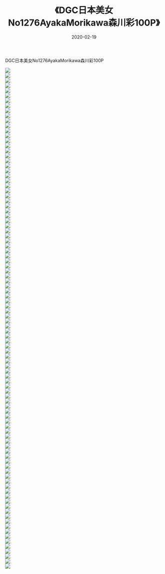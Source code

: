 ﻿---
layout: post
title:  《DGC日本美女No1276AyakaMorikawa森川彩100P》
date:   2020-02-19
img: http://img.660000.xyz/Sharelink/性感/2020/DGC日本美女No1276AyakaMorikawa森川彩100P/000.jpg
categories: [美女, 清纯, 唯美]
---

DGC日本美女No1276AyakaMorikawa森川彩100P

  ![](http://img.660000.xyz/Sharelink/性感/2020/DGC日本美女No1276AyakaMorikawa森川彩100P/001.jpg) <br> ![](http://img.660000.xyz/Sharelink/性感/2020/DGC日本美女No1276AyakaMorikawa森川彩100P/002.jpg) <br> ![](http://img.660000.xyz/Sharelink/性感/2020/DGC日本美女No1276AyakaMorikawa森川彩100P/003.jpg) <br> ![](http://img.660000.xyz/Sharelink/性感/2020/DGC日本美女No1276AyakaMorikawa森川彩100P/004.jpg) <br> ![](http://img.660000.xyz/Sharelink/性感/2020/DGC日本美女No1276AyakaMorikawa森川彩100P/005.jpg) <br> ![](http://img.660000.xyz/Sharelink/性感/2020/DGC日本美女No1276AyakaMorikawa森川彩100P/006.jpg) <br> ![](http://img.660000.xyz/Sharelink/性感/2020/DGC日本美女No1276AyakaMorikawa森川彩100P/007.jpg) <br> ![](http://img.660000.xyz/Sharelink/性感/2020/DGC日本美女No1276AyakaMorikawa森川彩100P/008.jpg) <br> ![](http://img.660000.xyz/Sharelink/性感/2020/DGC日本美女No1276AyakaMorikawa森川彩100P/009.jpg) <br> ![](http://img.660000.xyz/Sharelink/性感/2020/DGC日本美女No1276AyakaMorikawa森川彩100P/010.jpg) <br> ![](http://img.660000.xyz/Sharelink/性感/2020/DGC日本美女No1276AyakaMorikawa森川彩100P/011.jpg) <br> ![](http://img.660000.xyz/Sharelink/性感/2020/DGC日本美女No1276AyakaMorikawa森川彩100P/012.jpg) <br> ![](http://img.660000.xyz/Sharelink/性感/2020/DGC日本美女No1276AyakaMorikawa森川彩100P/013.jpg) <br> ![](http://img.660000.xyz/Sharelink/性感/2020/DGC日本美女No1276AyakaMorikawa森川彩100P/014.jpg) <br> ![](http://img.660000.xyz/Sharelink/性感/2020/DGC日本美女No1276AyakaMorikawa森川彩100P/015.jpg) <br> ![](http://img.660000.xyz/Sharelink/性感/2020/DGC日本美女No1276AyakaMorikawa森川彩100P/016.jpg) <br> ![](http://img.660000.xyz/Sharelink/性感/2020/DGC日本美女No1276AyakaMorikawa森川彩100P/017.jpg) <br> ![](http://img.660000.xyz/Sharelink/性感/2020/DGC日本美女No1276AyakaMorikawa森川彩100P/018.jpg) <br> ![](http://img.660000.xyz/Sharelink/性感/2020/DGC日本美女No1276AyakaMorikawa森川彩100P/019.jpg) <br> ![](http://img.660000.xyz/Sharelink/性感/2020/DGC日本美女No1276AyakaMorikawa森川彩100P/020.jpg) <br> ![](http://img.660000.xyz/Sharelink/性感/2020/DGC日本美女No1276AyakaMorikawa森川彩100P/021.jpg) <br> ![](http://img.660000.xyz/Sharelink/性感/2020/DGC日本美女No1276AyakaMorikawa森川彩100P/022.jpg) <br> ![](http://img.660000.xyz/Sharelink/性感/2020/DGC日本美女No1276AyakaMorikawa森川彩100P/023.jpg) <br> ![](http://img.660000.xyz/Sharelink/性感/2020/DGC日本美女No1276AyakaMorikawa森川彩100P/024.jpg) <br> ![](http://img.660000.xyz/Sharelink/性感/2020/DGC日本美女No1276AyakaMorikawa森川彩100P/025.jpg) <br> ![](http://img.660000.xyz/Sharelink/性感/2020/DGC日本美女No1276AyakaMorikawa森川彩100P/026.jpg) <br> ![](http://img.660000.xyz/Sharelink/性感/2020/DGC日本美女No1276AyakaMorikawa森川彩100P/027.jpg) <br> ![](http://img.660000.xyz/Sharelink/性感/2020/DGC日本美女No1276AyakaMorikawa森川彩100P/028.jpg) <br> ![](http://img.660000.xyz/Sharelink/性感/2020/DGC日本美女No1276AyakaMorikawa森川彩100P/029.jpg) <br> ![](http://img.660000.xyz/Sharelink/性感/2020/DGC日本美女No1276AyakaMorikawa森川彩100P/030.jpg) <br> ![](http://img.660000.xyz/Sharelink/性感/2020/DGC日本美女No1276AyakaMorikawa森川彩100P/031.jpg) <br> ![](http://img.660000.xyz/Sharelink/性感/2020/DGC日本美女No1276AyakaMorikawa森川彩100P/032.jpg) <br> ![](http://img.660000.xyz/Sharelink/性感/2020/DGC日本美女No1276AyakaMorikawa森川彩100P/033.jpg) <br> ![](http://img.660000.xyz/Sharelink/性感/2020/DGC日本美女No1276AyakaMorikawa森川彩100P/034.jpg) <br> ![](http://img.660000.xyz/Sharelink/性感/2020/DGC日本美女No1276AyakaMorikawa森川彩100P/035.jpg) <br> ![](http://img.660000.xyz/Sharelink/性感/2020/DGC日本美女No1276AyakaMorikawa森川彩100P/036.jpg) <br> ![](http://img.660000.xyz/Sharelink/性感/2020/DGC日本美女No1276AyakaMorikawa森川彩100P/037.jpg) <br> ![](http://img.660000.xyz/Sharelink/性感/2020/DGC日本美女No1276AyakaMorikawa森川彩100P/038.jpg) <br> ![](http://img.660000.xyz/Sharelink/性感/2020/DGC日本美女No1276AyakaMorikawa森川彩100P/039.jpg) <br> ![](http://img.660000.xyz/Sharelink/性感/2020/DGC日本美女No1276AyakaMorikawa森川彩100P/040.jpg) <br> ![](http://img.660000.xyz/Sharelink/性感/2020/DGC日本美女No1276AyakaMorikawa森川彩100P/041.jpg) <br> ![](http://img.660000.xyz/Sharelink/性感/2020/DGC日本美女No1276AyakaMorikawa森川彩100P/042.jpg) <br> ![](http://img.660000.xyz/Sharelink/性感/2020/DGC日本美女No1276AyakaMorikawa森川彩100P/043.jpg) <br> ![](http://img.660000.xyz/Sharelink/性感/2020/DGC日本美女No1276AyakaMorikawa森川彩100P/044.jpg) <br> ![](http://img.660000.xyz/Sharelink/性感/2020/DGC日本美女No1276AyakaMorikawa森川彩100P/045.jpg) <br> ![](http://img.660000.xyz/Sharelink/性感/2020/DGC日本美女No1276AyakaMorikawa森川彩100P/046.jpg) <br> ![](http://img.660000.xyz/Sharelink/性感/2020/DGC日本美女No1276AyakaMorikawa森川彩100P/047.jpg) <br> ![](http://img.660000.xyz/Sharelink/性感/2020/DGC日本美女No1276AyakaMorikawa森川彩100P/048.jpg) <br> ![](http://img.660000.xyz/Sharelink/性感/2020/DGC日本美女No1276AyakaMorikawa森川彩100P/049.jpg) <br> ![](http://img.660000.xyz/Sharelink/性感/2020/DGC日本美女No1276AyakaMorikawa森川彩100P/050.jpg) <br> ![](http://img.660000.xyz/Sharelink/性感/2020/DGC日本美女No1276AyakaMorikawa森川彩100P/051.jpg) <br> ![](http://img.660000.xyz/Sharelink/性感/2020/DGC日本美女No1276AyakaMorikawa森川彩100P/052.jpg) <br> ![](http://img.660000.xyz/Sharelink/性感/2020/DGC日本美女No1276AyakaMorikawa森川彩100P/053.jpg) <br> ![](http://img.660000.xyz/Sharelink/性感/2020/DGC日本美女No1276AyakaMorikawa森川彩100P/054.jpg) <br> ![](http://img.660000.xyz/Sharelink/性感/2020/DGC日本美女No1276AyakaMorikawa森川彩100P/055.jpg) <br> ![](http://img.660000.xyz/Sharelink/性感/2020/DGC日本美女No1276AyakaMorikawa森川彩100P/056.jpg) <br> ![](http://img.660000.xyz/Sharelink/性感/2020/DGC日本美女No1276AyakaMorikawa森川彩100P/057.jpg) <br> ![](http://img.660000.xyz/Sharelink/性感/2020/DGC日本美女No1276AyakaMorikawa森川彩100P/058.jpg) <br> ![](http://img.660000.xyz/Sharelink/性感/2020/DGC日本美女No1276AyakaMorikawa森川彩100P/059.jpg) <br> ![](http://img.660000.xyz/Sharelink/性感/2020/DGC日本美女No1276AyakaMorikawa森川彩100P/060.jpg) <br> ![](http://img.660000.xyz/Sharelink/性感/2020/DGC日本美女No1276AyakaMorikawa森川彩100P/061.jpg) <br> ![](http://img.660000.xyz/Sharelink/性感/2020/DGC日本美女No1276AyakaMorikawa森川彩100P/062.jpg) <br> ![](http://img.660000.xyz/Sharelink/性感/2020/DGC日本美女No1276AyakaMorikawa森川彩100P/063.jpg) <br> ![](http://img.660000.xyz/Sharelink/性感/2020/DGC日本美女No1276AyakaMorikawa森川彩100P/064.jpg) <br> ![](http://img.660000.xyz/Sharelink/性感/2020/DGC日本美女No1276AyakaMorikawa森川彩100P/065.jpg) <br> ![](http://img.660000.xyz/Sharelink/性感/2020/DGC日本美女No1276AyakaMorikawa森川彩100P/066.jpg) <br> ![](http://img.660000.xyz/Sharelink/性感/2020/DGC日本美女No1276AyakaMorikawa森川彩100P/067.jpg) <br> ![](http://img.660000.xyz/Sharelink/性感/2020/DGC日本美女No1276AyakaMorikawa森川彩100P/068.jpg) <br> ![](http://img.660000.xyz/Sharelink/性感/2020/DGC日本美女No1276AyakaMorikawa森川彩100P/069.jpg) <br> ![](http://img.660000.xyz/Sharelink/性感/2020/DGC日本美女No1276AyakaMorikawa森川彩100P/070.jpg) <br> ![](http://img.660000.xyz/Sharelink/性感/2020/DGC日本美女No1276AyakaMorikawa森川彩100P/071.jpg) <br> ![](http://img.660000.xyz/Sharelink/性感/2020/DGC日本美女No1276AyakaMorikawa森川彩100P/072.jpg) <br> ![](http://img.660000.xyz/Sharelink/性感/2020/DGC日本美女No1276AyakaMorikawa森川彩100P/073.jpg) <br> ![](http://img.660000.xyz/Sharelink/性感/2020/DGC日本美女No1276AyakaMorikawa森川彩100P/074.jpg) <br> ![](http://img.660000.xyz/Sharelink/性感/2020/DGC日本美女No1276AyakaMorikawa森川彩100P/075.jpg) <br> ![](http://img.660000.xyz/Sharelink/性感/2020/DGC日本美女No1276AyakaMorikawa森川彩100P/076.jpg) <br> ![](http://img.660000.xyz/Sharelink/性感/2020/DGC日本美女No1276AyakaMorikawa森川彩100P/077.jpg) <br> ![](http://img.660000.xyz/Sharelink/性感/2020/DGC日本美女No1276AyakaMorikawa森川彩100P/078.jpg) <br> ![](http://img.660000.xyz/Sharelink/性感/2020/DGC日本美女No1276AyakaMorikawa森川彩100P/079.jpg) <br> ![](http://img.660000.xyz/Sharelink/性感/2020/DGC日本美女No1276AyakaMorikawa森川彩100P/080.jpg) <br> ![](http://img.660000.xyz/Sharelink/性感/2020/DGC日本美女No1276AyakaMorikawa森川彩100P/081.jpg) <br> ![](http://img.660000.xyz/Sharelink/性感/2020/DGC日本美女No1276AyakaMorikawa森川彩100P/082.jpg) <br> ![](http://img.660000.xyz/Sharelink/性感/2020/DGC日本美女No1276AyakaMorikawa森川彩100P/083.jpg) <br> ![](http://img.660000.xyz/Sharelink/性感/2020/DGC日本美女No1276AyakaMorikawa森川彩100P/084.jpg) <br> ![](http://img.660000.xyz/Sharelink/性感/2020/DGC日本美女No1276AyakaMorikawa森川彩100P/085.jpg) <br> ![](http://img.660000.xyz/Sharelink/性感/2020/DGC日本美女No1276AyakaMorikawa森川彩100P/086.jpg) <br> ![](http://img.660000.xyz/Sharelink/性感/2020/DGC日本美女No1276AyakaMorikawa森川彩100P/087.jpg) <br> ![](http://img.660000.xyz/Sharelink/性感/2020/DGC日本美女No1276AyakaMorikawa森川彩100P/088.jpg) <br> ![](http://img.660000.xyz/Sharelink/性感/2020/DGC日本美女No1276AyakaMorikawa森川彩100P/089.jpg) <br> ![](http://img.660000.xyz/Sharelink/性感/2020/DGC日本美女No1276AyakaMorikawa森川彩100P/090.jpg) <br> ![](http://img.660000.xyz/Sharelink/性感/2020/DGC日本美女No1276AyakaMorikawa森川彩100P/091.jpg) <br> ![](http://img.660000.xyz/Sharelink/性感/2020/DGC日本美女No1276AyakaMorikawa森川彩100P/092.jpg) <br> ![](http://img.660000.xyz/Sharelink/性感/2020/DGC日本美女No1276AyakaMorikawa森川彩100P/093.jpg) <br> ![](http://img.660000.xyz/Sharelink/性感/2020/DGC日本美女No1276AyakaMorikawa森川彩100P/094.jpg) <br> ![](http://img.660000.xyz/Sharelink/性感/2020/DGC日本美女No1276AyakaMorikawa森川彩100P/095.jpg) <br> ![](http://img.660000.xyz/Sharelink/性感/2020/DGC日本美女No1276AyakaMorikawa森川彩100P/096.jpg) <br> ![](http://img.660000.xyz/Sharelink/性感/2020/DGC日本美女No1276AyakaMorikawa森川彩100P/097.jpg) <br> ![](http://img.660000.xyz/Sharelink/性感/2020/DGC日本美女No1276AyakaMorikawa森川彩100P/098.jpg) <br> ![](http://img.660000.xyz/Sharelink/性感/2020/DGC日本美女No1276AyakaMorikawa森川彩100P/099.jpg) <br> ![](http://img.660000.xyz/Sharelink/性感/2020/DGC日本美女No1276AyakaMorikawa森川彩100P/100.jpg) <br>